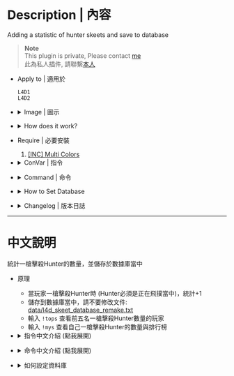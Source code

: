 # Description | 內容
Adding a statistic of hunter skeets and save to database

> __Note__ <br/>
This plugin is private, Please contact [me](/#私人插件列表-private-plugins-list)<br/>
此為私人插件, 請聯繫[本人](/#私人插件列表-private-plugins-list)

* Apply to | 適用於
	```
	L4D1
	L4D2
	```

* <details><summary>Image | 圖示</summary>

	* Record Top 5
	<br/>![l4d_skeet_database_remake_1](image/l4d_skeet_database_remake_1.jpg)
	<br/>![l4d_skeet_database_remake_2](image/l4d_skeet_database_remake_2.jpg)
	* Support MySql & Sqlite (支援資料庫，跨伺服器儲存)
	<br/>![l4d_skeet_database_remake_3](image/l4d_skeet_database_remake_3.jpg)
</details>

* <details><summary>How does it work?</summary>

	* Add statistic when a player skeeted the hunter in one shot while hunter is pouncing
	* Save to database, do not modify [data/l4d_skeet_database_remake.txt](data/l4d_skeet_database_remake.txt)
	* Type ```!tops``` to see top 5 player
	* Type ```!mys``` to see your skeets and rank
</details>

* Require | 必要安裝
	1. [[INC] Multi Colors](https://github.com/fbef0102/L4D1_2-Plugins/releases/tag/Multi-Colors)

* <details><summary>ConVar | 指令</summary>

	* cfg/sourcemod/l4d_skeet_database_remake.cfg
		```php
		// Enable this plugin?
		l4d_skeet_database_remake_enable "1"

		// If 1, Announce skeet/shots in chatbox when someone skeets.
		l4d_skeet_database_remake_announce "0"

		// Turn on the plugin in these game modes. 0=All, 1=Coop, 2=Survival, 4=Versus, 8=Scavenge. Add numbers together.
		l4d_skeet_database_remake_modes_tog "4"

		// Numbers of real survivor players required at least to enable this plugin
		l4d_skeet_database_remake_survivors_required "4"

		// Count AI Hunter also ?[1: Yes, 0: No]
		l4d_skeet_database_remake_ai_hunter "0"

		// If 1, Record 1v1 skeet database in 1v1 mode.
		l4d_skeet_database_remake_1v1_seprate "1"

		// Database to save skeet to.
		// empty = don't connect to database
		//  (MySQL & SQLite supported)
		l4d_skeet_database_remake_sql "skeet"
		```
</details>

* <details><summary>Command | 命令</summary>

	* **Show your current skeet count and rank.**
		```php
		sm_mys
		```

	* **Show TOP 5 skeet players**
		```php
		sm_tops
		```
</details>

* <details><summary>How to Set Database</summary>

	* Choose one of the following method
		1. MySQL: Database across server, set ConVar ```l4d_skeet_database_remake_sql "skeet"``` and write the following in ```sourcemod/configs/databases.cfg```
			```php
			// There would a data table named "skeet_database_v2" in database
			"skeet"
			{
				"driver"			"mysql"
				"host"				"x.x.x.x"
				"database"			"yourdatabase"
				"user"				"youruser"
				"pass"				"yourpass"
				"port"				"yourport"
			}
			```

		2. Data: Local Database, set ConVar ```l4d_skeet_database_remake_sql ""```
			```php
			// All datas saved to ```sourcemod/data/l4d_skeet_database_remake.txt```
			```
</details>

* <details><summary>Changelog | 版本日誌</summary>

	* v1.0h (2025-1-10)
		* Remake code
		* Add mysql & sqilite database support
	
	* Original
		* [skeet_database](https://github.com/fbef0102/L4D1_2-Plugins/tree/master/skeet_database)
</details>

- - - -
# 中文說明
統計一槍擊殺Hunter的數量，並儲存於數據庫當中

* 原理
	* 當玩家一槍擊殺Hunter時 (Hunter必須是正在飛撲當中)，統計+1
	* 儲存到數據庫當中，請不要修改文件: [data/l4d_skeet_database_remake.txt](data/l4d_skeet_database_remake.txt)
	* 輸入 ```!tops``` 查看前五名一槍擊殺Hunter數量的玩家
	* 輸入 ```!mys``` 查看自己一槍擊殺Hunter的數量與排行榜

* <details><summary>指令中文介紹 (點我展開)</summary>

	* cfg/sourcemod/l4d_skeet_database_remake.cfg
		```php
		// 0=關閉插件, 1=啟動插件
		l4d_skeet_database_remake_enable "1"

		// 為1時，當有玩家秒殺Hunter時，顯示於聊天框
		l4d_skeet_database_remake_announce "0"

		// 什麼模式下啟動此插件. 0=所有模式, 1=戰役, 2=生存, 4=對抗, 8=清道夫. 請將數字相加起來
		l4d_skeet_database_remake_modes_tog "4"

		// 倖存者隊伍至少需要的真人玩家，才會啟動此插件
		l4d_skeet_database_remake_survivors_required "4"

		// 為1時，秒殺AI Hunter也會列入統計
		l4d_skeet_database_remake_ai_hunter "0"

		// 在1對1模式時 (一位倖存者VS一位特感)，秒殺Hunter也會列入統計
		l4d_skeet_database_remake_1v1_seprate "1"

		// 儲存統計的資料庫
		// 空 = 不使用資料庫, 只使用data/l4d_skeet_database_remake.txt
		// (支援 MySQL & SQLite)
		l4d_skeet_database_remake_sql "skeet"
		```
</details>

* <details><summary>命令中文介紹 (點我展開)</summary>

	* **查看自己一槍擊殺Hunter的數量與排行榜**
		```php
		sm_mys
		```

	* **查看前五名一槍擊殺Hunter數量的玩家**
		```php
		sm_tops
		```
</details>

* <details><summary>如何設定資料庫</summary>

	* 以下方法二選一
		1. MySQL: 支援跨伺服器，儲值經驗值，設定指令 ```l4d_skeet_database_remake_sql "skeet"```，然後設定文件 ```sourcemod/configs/databases.cfg```
			```php
			// 資料庫中自動創建表格，名稱是 "skeet_database_v2"
			"skeet"
			{
				"driver"			"mysql"
				"host"				"x.x.x.x"
				"database"			"yourdatabase"
				"user"				"youruser"
				"pass"				"yourpass"
				"port"				"yourport"
			}
			```
			
		2. Data: 本地資料庫，設定指令 ```l4d_skeet_database_remake_sql ""```
			```php
			// 自動創建檔案: sourcemod/data/l4d_skeet_database_remake.txt
			```
</details>
